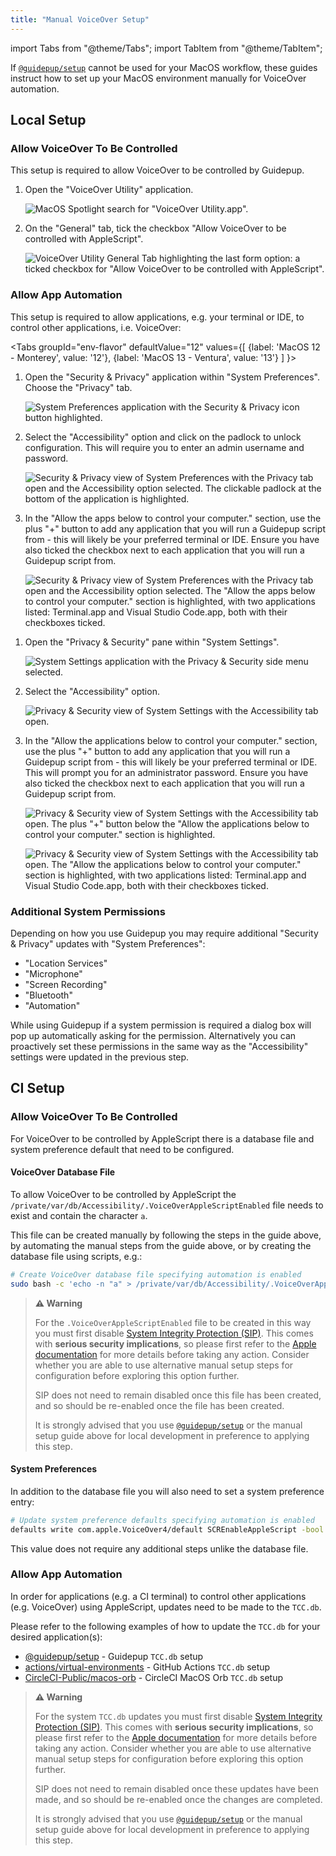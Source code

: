 ```yaml
---
title: "Manual VoiceOver Setup"
---
```


import Tabs from "@theme/Tabs";
import TabItem from "@theme/TabItem";

If [`@guidepup/setup`](https://github.com/guidepup/setup) cannot be used for your MacOS workflow, these guides instruct how to set up your MacOS environment manually for VoiceOver automation.

## Local Setup

### Allow VoiceOver To Be Controlled

This setup is required to allow VoiceOver to be controlled by Guidepup.

1. Open the "VoiceOver Utility" application.

   ![MacOS Spotlight search for "VoiceOver Utility.app".](./voiceover_utility_spotlight.png)

2. On the "General" tab, tick the checkbox "Allow VoiceOver to be controlled with AppleScript".

   ![VoiceOver Utility General Tab highlighting the last form option: a ticked checkbox for "Allow VoiceOver to be controlled with AppleScript".](./voiceover_utility_checkbox.png)

### Allow App Automation

This setup is required to allow applications, e.g. your terminal or IDE, to control other applications, i.e. VoiceOver:

<Tabs
groupId="env-flavor"
defaultValue="12"
values={[
{label: 'MacOS 12 - Monterey', value: '12'},
{label: 'MacOS 13 - Ventura', value: '13'}
]
}>
<TabItem value="12">

1. Open the "Security & Privacy" application within "System Preferences". Choose the "Privacy" tab.

   ![System Preferences application with the Security & Privacy icon button highlighted.](./system_preferences_security_and_privacy_highlight.png)

2. Select the "Accessibility" option and click on the padlock to unlock configuration. This will require you to enter an admin username and password.

   ![Security & Privacy view of System Preferences with the Privacy tab open and the Accessibility option selected. The clickable padlock at the bottom of the application is highlighted.](./security_and_privacy_accessibility_padlock.png)

3. In the "Allow the apps below to control your computer." section, use the plus "+" button to add any application that you will run a Guidepup script from - this will likely be your preferred terminal or IDE. Ensure you have also ticked the checkbox next to each application that you will run a Guidepup script from.

   ![Security & Privacy view of System Preferences with the Privacy tab open and the Accessibility option selected. The "Allow the apps below to control your computer." section is highlighted, with two applications listed: Terminal.app and Visual Studio Code.app, both with their checkboxes ticked.](./security_and_privacy_accessibility_applications.png)

</TabItem>
<TabItem value="13">

1. Open the "Privacy & Security" pane within "System Settings".

   ![System Settings application with the Privacy & Security side menu selected.](./system_settings_privacy_and_security.png)

2. Select the "Accessibility" option.

   ![Privacy & Security view of System Settings with the Accessibility tab open.](./privacy_and_security_accessibility.png)

3. In the "Allow the applications below to control your computer." section, use the plus "+" button to add any application that you will run a Guidepup script from - this will likely be your preferred terminal or IDE. This will prompt you for an administrator password. Ensure you have also ticked the checkbox next to each application that you will run a Guidepup script from.

   ![Privacy & Security view of System Settings with the Accessibility tab open. The plus "+" button below the "Allow the applications below to control your computer." section is highlighted.](./privacy_and_security_accessibility_add_highlighted.png)

   ![Privacy & Security view of System Settings with the Accessibility tab open. The "Allow the applications below to control your computer." section is highlighted, with two applications listed: Terminal.app and Visual Studio Code.app, both with their checkboxes ticked.](./privacy_and_security_accessibility_applications.png)

</TabItem>
</Tabs>

### Additional System Permissions

Depending on how you use Guidepup you may require additional "Security & Privacy" updates with "System Preferences":

- "Location Services"
- "Microphone"
- "Screen Recording"
- "Bluetooth"
- "Automation"

While using Guidepup if a system permission is required a dialog box will pop up automatically asking for the permission. Alternatively you can proactively set these permissions in the same way as the "Accessibility" settings were updated in the previous step.

## CI Setup

### Allow VoiceOver To Be Controlled

For VoiceOver to be controlled by AppleScript there is a database file and system preference default that need to be configured.

#### VoiceOver Database File

To allow VoiceOver to be controlled by AppleScript the `/private/var/db/Accessibility/.VoiceOverAppleScriptEnabled` file needs to exist and contain the character `a`.

This file can be created manually by following the steps in the guide above, by automating the manual steps from the guide above, or by creating the database file using scripts, e.g.:

```bash
# Create VoiceOver database file specifying automation is enabled
sudo bash -c 'echo -n "a" > /private/var/db/Accessibility/.VoiceOverAppleScriptEnabled'
```

> **⚠️ Warning**
>
> For the `.VoiceOverAppleScriptEnabled` file to be created in this way you must first disable [System Integrity Protection (SIP)](https://support.apple.com/en-gb/HT204899). This comes with **serious security implications**, so please first refer to the [Apple documentation](https://developer.apple.com/documentation/security/disabling_and_enabling_system_integrity_protection) for more details before taking any action. Consider whether you are able to use alternative manual setup steps for configuration before exploring this option further.
>
> SIP does not need to remain disabled once this file has been created, and so should be re-enabled once the file has been created.
>
> It is strongly advised that you use [`@guidepup/setup`](https://github.com/guidepup/setup) or the manual setup guide above for local development in preference to applying this step.

#### System Preferences

In addition to the database file you will also need to set a system preference entry:

```bash
# Update system preference defaults specifying automation is enabled
defaults write com.apple.VoiceOver4/default SCREnableAppleScript -bool true
```

This value does not require any additional steps unlike the database file.

### Allow App Automation

In order for applications (e.g. a CI terminal) to control other applications (e.g. VoiceOver) using AppleScript, updates need to be made to the `TCC.db`.

Please refer to the following examples of how to update the `TCC.db` for your desired application(s):

- [@guidepup/setup](https://github.com/guidepup/setup/blob/main/src/macOS/updateTccDb.ts) - Guidepup `TCC.db` setup
- [actions/virtual-environments](https://github.com/actions/virtual-environments/blob/main/images/macos/provision/configuration/configure-tccdb-macos11.sh) - GitHub Actions `TCC.db` setup
- [CircleCI-Public/macos-orb](https://github.com/CircleCI-Public/macos-orb/blob/main/src/commands/add-uitest-permissions.yml) - CircleCI MacOS Orb `TCC.db` setup

> **⚠️ Warning**
>
> For the system `TCC.db` updates you must first disable [System Integrity Protection (SIP)](https://support.apple.com/en-gb/HT204899). This comes with **serious security implications**, so please first refer to the [Apple documentation](https://developer.apple.com/documentation/security/disabling_and_enabling_system_integrity_protection) for more details before taking any action. Consider whether you are able to use alternative manual setup steps for configuration before exploring this option further.
>
> SIP does not need to remain disabled once these updates have been made, and so should be re-enabled once the changes are completed.
>
> It is strongly advised that you use [`@guidepup/setup`](https://github.com/guidepup/setup) or the manual setup guide above for local development in preference to applying this step.
